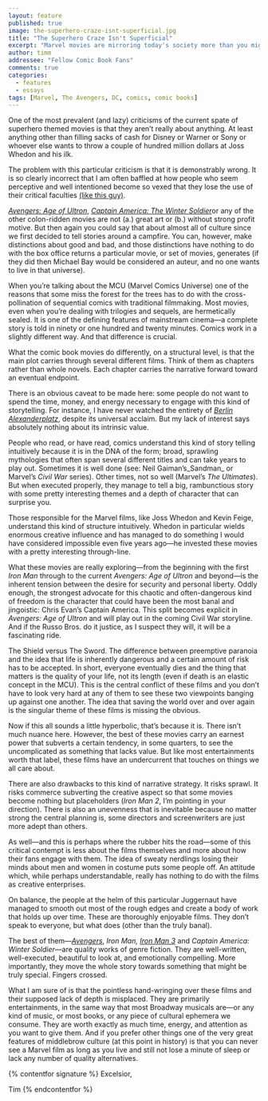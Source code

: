 ```yaml
---
layout: feature
published: true
image: the-superhero-craze-isnt-superficial.jpg
title: "The Superhero Craze Isn't Superficial"
excerpt: "Marvel movies are mirroring today's society more than you might think."
author: timm
addressee: "Fellow Comic Book Fans"
comments: true
categories:
  - features
  - essays
tags: [Marvel, The Avengers, DC, comics, comic books]
---
```

One of the most prevalent (and lazy) criticisms of the current spate of superhero themed movies is that they aren’t really about anything. At least anything other than filling sacks of cash for Disney or Warner or Sony or whoever else wants to throw a couple of hundred million dollars at Joss Whedon and his ilk.

The problem with this particular criticism is that it is demonstrably wrong. It is so clearly incorrect that I am often baffled at how people who seem perceptive and well intentioned become so vexed that they lose the use of their critical faculties [(like this guy)](http://www.theguardian.com/commentisfree/2015/may/04/are-the-avengers-really-saving-the-world-if-the-sequels-are-inevitable).

[_Avengers: Age of Ultron_](http://www.dearcastandcrew.com/content/2015/5/7/the-avengers-age-of-ultron.html), [_Captain America: The Winter Soldier_](http://www.dearcastandcrew.com/content/2014/4/4/captain-america-the-winter-soldier.html)or any of the other colon-ridden movies are not (a.) great art or (b.) without strong profit motive. But then again you could say that about almost all of culture since we first decided to tell stories around a campfire. You can, however, make distinctions about good and bad, and those distinctions have nothing to do with the box office returns a particular movie, or set of movies, generates (if they did then Michael Bay would be considered an auteur, and no one wants to live in that universe).

When you’re talking about the MCU (Marvel Comics Universe) one of the reasons that some miss the forest for the trees has to do with the cross-pollination of sequential comics with traditional filmmaking. Most movies, even when you’re dealing with trilogies and sequels, are hermetically sealed. It is one of the defining features of mainstream cinema—a complete story is told in ninety or one hundred and twenty minutes. Comics work in a slightly different way. And that difference is crucial.

What the comic book movies do differently, on a structural level, is that the main plot carries through several different films. Think of them as chapters rather than whole novels. Each chapter carries the narrative forward toward an eventual endpoint. 

There is an obvious caveat to be made here: some people do not want to spend the time, money, and energy necessary to engage with this kind of storytelling. For instance, I have never watched the entirety of [_Berlin Alexanderplatz_](http://en.wikipedia.org/wiki/Berlin_Alexanderplatz_(miniseries)), despite its universal acclaim. But my lack of interest says absolutely nothing about its intrinsic value.

People who read, or have read, comics understand this kind of story telling intuitively because it is in the DNA of the form; broad, sprawling mythologies that often span several different titles and can take years to play out. Sometimes it is well done (see: Neil Gaiman’s_Sandman_ or Marvel’s _Civil War_ series). Other times, not so well (Marvel’s _The Ultimates_). But when executed properly, they manage to tell a big, rambunctious story with some pretty interesting themes and a depth of character that can surprise you.

Those responsible for the Marvel films, like Joss Whedon and Kevin Feige, understand this kind of structure intuitively. Whedon in particular wields enormous creative influence and has managed to do something I would have considered impossible even five years ago—he invested these movies with a pretty interesting through-line. 

What these movies are really exploring—from the beginning with the first _Iron Man_ through to the current _Avengers: Age of Ultron_ and beyond—is the inherent tension between the desire for security and personal liberty. Oddly enough, the strongest advocate for this chaotic and often-dangerous kind of freedom is the character that could have been the most banal and jingoistic: Chris Evan’s Captain America. This split becomes explicit in _Avengers: Age of Ultron_ and will play out in the coming Civil War storyline. And if the Russo Bros. do it justice, as I suspect they will, it will be a fascinating ride.

The Shield versus The Sword. The difference between preemptive paranoia and the idea that life is inherently dangerous and a certain amount of risk has to be accepted. In short, everyone eventually dies and the thing that matters is the quality of your life, not its length (even if death is an elastic concept in the MCU). This is the central conflict of these films and you don’t have to look very hard at any of them to see these two viewpoints banging up against one another. The idea that saving the world over and over again is the singular theme of these films is missing the obvious.

Now if this all sounds a little hyperbolic, that’s because it is. There isn’t much nuance here. However, the best of these movies carry an earnest power that subverts a certain tendency, in some quarters, to see the uncomplicated as something that lacks value. But like most entertainments worth that label, these films have an undercurrent that touches on things we all care about.

There are also drawbacks to this kind of narrative strategy. It risks sprawl. It risks commerce subverting the creative aspect so that some movies become nothing but placeholders (_Iron Man 2_, I’m pointing in your direction). There is also an unevenness that is inevitable because no matter strong the central planning is, some directors and screenwriters are just more adept than others. 

As well—and this is perhaps where the rubber hits the road—some of this critical contempt is less about the films themselves and more about how their fans engage with them. The idea of sweaty nerdlings losing their minds about men and women in costume puts some people off. An attitude which, while perhaps understandable, really has nothing to do with the films as creative enterprises.

On balance, the people at the helm of this particular Juggernaut have managed to smooth out most of the rough edges and create a body of work that holds up over time. These are thoroughly enjoyable films. They don’t speak to everyone, but what does (other than the truly banal).  

The best of them—[_Avengers_](http://www.dearcastandcrew.com/content/2012/5/11/the-avengers.html), _Iron Man,_ [_Iron Man 3_](http://www.dearcastandcrew.com/content/2013/5/3/iron-man-3.html) and _Captain America: Winter Soldier_—are quality works of genre fiction. They are well-written, well-executed, beautiful to look at, and emotionally compelling. More importantly, they move the whole story towards something that might be truly special. Fingers crossed.

What I am sure of is that the pointless hand-wringing over these films and their supposed lack of depth is misplaced. They are primarily entertainments, in the same way that most Broadway musicals are—or any kind of music, or most books, or any piece of cultural ephemera we consume. They are worth exactly as much time, energy, and attention as you want to give them. And if you prefer other things one of the very great features of middlebrow culture (at this point in history) is that you can never see a Marvel film as long as you live and still not lose a minute of sleep or lack any number of quality alternatives.

{% contentfor signature %}
Excelsior,

Tim
{% endcontentfor %}